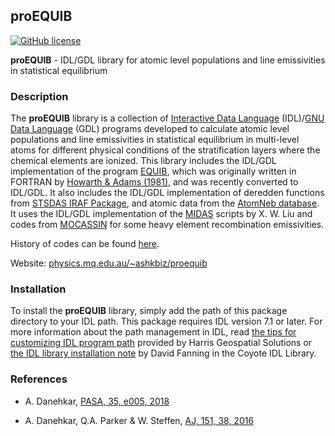 ## proEQUIB
[![GitHub license](https://img.shields.io/aur/license/yaourt.svg)](https://github.com/equib/proEQUIB/blob/master/LICENSE)

**proEQUIB** - IDL/GDL library for atomic level populations and line emissivities in statistical equilibrium

### Description
The **proEQUIB** library is a collection of [Interactive Data Language](http://www.harrisgeospatial.com/ProductsandSolutions/GeospatialProducts/IDL.aspx) (IDL)/[GNU Data Language](http://gnudatalanguage.sourceforge.net/) (GDL) programs developed to calculate atomic level populations and line emissivities in statistical equilibrium in multi-level atoms for different physical conditions of the stratification layers where the chemical elements are ionized. This library includes the IDL/GDL implementation of the program [EQUIB](http://adsabs.harvard.edu/abs/2016ascl.soft03005H), which was originally written in FORTRAN by [Howarth & Adams (1981)](http://adsabs.harvard.edu/abs/1981ucl..rept.....H), and was recently converted to IDL/GDL. It also includes the IDL/GDL implementation of deredden functions from [STSDAS IRAF Package](http://www.stsci.edu/institute/software_hardware/stsdas), and atomic data from the [AtomNeb database](https://github.com/atomneb/AtomNeb-idl). It uses the IDL/GDL implementation of the [MIDAS](http://www.eso.org/~ohainaut/ccd/midas.html) scripts by X. W. Liu and codes from [MOCASSIN](https://github.com/mocassin/MOCASSIN-2.0) for some heavy element recombination emissivities. 

History of codes can be found [here](https://physics.mq.edu.au/~ashkbiz/proequib/history/).

Website: [physics.mq.edu.au/~ashkbiz/proequib](https://physics.mq.edu.au/~ashkbiz/proequib/)

### Installation
To install the **proEQUIB** library, simply add the path of this package directory to your IDL path. 
This package requires IDL version 7.1 or later. For more information about the path management in IDL, read [the tips for customizing IDL program path](https://www.harrisgeospatial.com/Support/Self-Help-Tools/Help-Articles/Help-Articles-Detail/ArtMID/10220/ArticleID/16156/Quick-tips-for-customizing-your-IDL-program-search-path)
provided by Harris Geospatial Solutions or [the IDL library installation note](http://www.idlcoyote.com/code_tips/installcoyote.php) by David Fanning in the Coyote IDL Library. 

### References
* A. Danehkar, [PASA, 35, e005, 2018](http://adsabs.harvard.edu/abs/2018PASA...35....5D) 

* A. Danehkar, Q.A. Parker & W. Steffen, [AJ, 151, 38, 2016](http://adsabs.harvard.edu/abs/2016AJ....151...38D)
